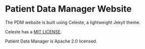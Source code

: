 # Patient Data Manager Website

The PDM website is built using Celeste, a lightweight Jekyll theme.

Celeste has a [MIT LICENSE](https://github.com/nicoelayda/celeste/blob/master/LICENSE).

Patient Data Manager is Apache 2.0 licensed.
